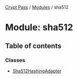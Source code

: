 [Crypt Pass](../README.md) / [Modules](../modules.md) / sha512

# Module: sha512

## Table of contents

### Classes

- [Sha512HashingAdapter](../classes/sha512.Sha512HashingAdapter.md)
